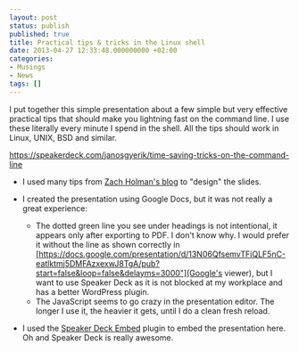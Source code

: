 ```yaml
---
layout: post
status: publish
published: true
title: Practical tips & tricks in the Linux shell
date: 2013-04-27 12:33:48.000000000 +02:00
categories:
- Musings
- News
tags: []
---
```

I put together this simple presentation about a few simple but very effective practical tips that should make you lightning fast on the command line. I use these literally every minute I spend in the shell. All the tips should work in Linux, UNIX, BSD and similar.

https://speakerdeck.com/janosgyerik/time-saving-tricks-on-the-command-line

<div class="row">
    <div class="col-lg-6 col-md-6 col-sm-9 col-xs-12">
<script async class="speakerdeck-embed" data-id="c60847a09dbc0130f65c42af66aab503" data-ratio="1.33333333333333" src="//speakerdeck.com/assets/embed.js"></script>
    </div>
</div>

- I used many tips from [Zach Holman's blog](http://zachholman.com/posts/slide-design-for-developers/) to "design" the slides.
- I created the presentation using Google Docs, but it was not really a great experience:

	- The dotted green line you see under headings is not intentional, it appears only after exporting to PDF. I don't know why. I would prefer it without the line as shown correctly in [https://docs.google.com/presentation/d/13N06QfsemvTFiQLF5nC-eatlktmj5DMFAzxexwJ8TgA/pub?start=false&loop=false&delayms=3000"](Google's viewer), but I want to use Speaker Deck as it is not blocked at my workplace and has a better WordPress plugin.
	- The JavaScript seems to go crazy in the presentation editor. The longer I use it, the heavier it gets, until I do a clean fresh reload.

- I used the [Speaker Deck Embed](http://wordpress.org/extend/plugins/speakerdeck-embed/) plugin to embed the presentation here. Oh and Speaker Deck is really awesome.

